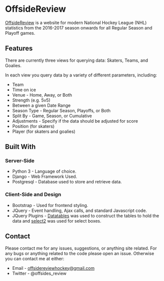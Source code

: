 # OffsideReview

[OffsideReview](offsidereview.com) is a website for modern National Hockey League (NHL) 
statistics from the 2016-2017 season onwards for all Regular Season and Playoff games.  

 
## Features

There are currently three views for querying data: Skaters, Teams, and Goalies.

In each view you query data by a variety of different parameters, including:

*  Team
*  Time on ice
*  Venue - Home, Away, or Both
*  Strength  (e.g. 5v5)
*  Between a given Date Range
*  Season Type - Regular Season, Playoffs, or Both
*  Split By - Game, Season, or Cumulative
*  Adjustments - Specify if the data should be adjusted for score
*  Position (for skaters)
* Player (for skaters and goalies)


## Built With

### Server-Side
* Python 3 - Language of choice.
* Django - Web Framework Used.
* Postgresql - Database used to store and retrieve data.

### Client-Side and Design
* Bootstrap - Used for frontend styling.
* JQuery - Event handling, Ajax calls, and standard Javascript code.
* JQuery Plugins - [Datatables](https://github.com/DataTables/DataTables) was used to construct
the tables to hold the data and [select2](https://github.com/select2/select2) was used for
select boxes. 


## Contact

Please contact me for any issues, suggestions, or anything site related. For any bugs or
anything related to the code please open an issue. Otherwise you can contact me at either:

* Email   - offsidereviewhockey@gmail.com
* Twitter - @offsides_review